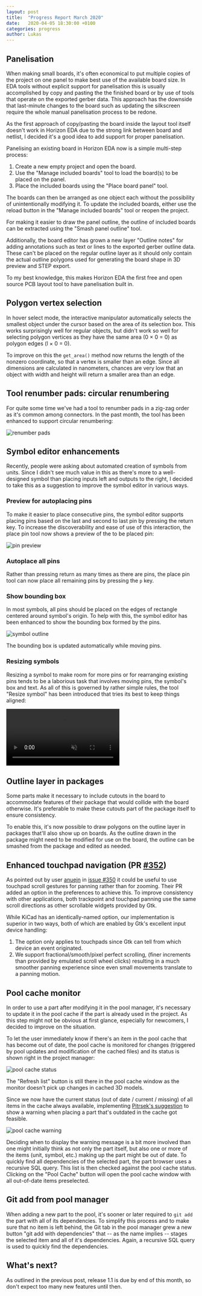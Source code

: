 ```yaml
---
layout: post
title:  "Progress Report March 2020"
date:   2020-04-05 18:30:00 +0100
categories: progress
author: Lukas
---
```


## Panelisation

When making small boards, it's often economical to put multiple copies 
of the project on one panel to make best use of the available board 
size. In EDA tools without explicit support for panelisation this is 
usually accomplished by copy and pasting the the finished board or by 
use of tools that operate on the exported gerber data. This approach 
has the downside that last-minute changes to the board such as updating 
the silkscreen require the whole manual panelisation process to be redone.

As the first approach of copy/pasting the board inside the layout tool 
itself doesn't work in Horizon EDA due to the strong link between board 
and netlist, I decided it's a good idea to add support for proper 
panelisation.

Panelising an existing board in Horizon EDA now is a simple multi-step 
process:

 1. Create a new empty project and open the board.
 2. Use the \"Manage included boards\" tool to load the board(s) to be 
 placed on the panel.
 3. Place the included boards using the \"Place board panel\" tool.
 
The boards can then be arranged as one object each without the 
possibility of unintentionally modifying it. To update the included 
boards, either use the reload button in the \"Manage included boards\" 
tool or reopen the project.

For making it easier to draw the panel outline, the outline of included 
boards can be extracted using the \"Smash panel outline\" tool.

Additionally, the board editor has grown a new layer \"Outline 
notes\" for adding annotations such as text or lines to 
the exported gerber outline data. These can't be placed on the regular outline 
layer as it should only contain the actual outline polygons used for 
generating the board shape in 3D preview and STEP export.

To my best knowledge, this makes Horizon EDA the first free and open 
source PCB layout tool to have panelisation built in. 

## Polygon vertex selection

In hover select mode, the interactive manipulator automatically selects 
the smallest object under the cursor based on the area of its selection 
box. This works surprisingly well for regular objects, but didn't work 
so well for selecting polygon vertices as they have the same area (0 × 
0 = 0) as polygon edges (l × 0 = 0). 

To improve on this the `get_area()` method now returns the length of 
the nonzero coordinate, so that a vertex is smaller than an edge. Since 
all dimensions are calculated in nanometers, chances are very low that 
an object with width and height will return a smaller area than an 
edge.

## Tool renumber pads: circular renumbering

For quite some time we've had a tool to renumber pads in a zig-zag 
order as it's common among connectors. In the past month, the tool has 
been enhanced to support circular renumbering:

![renumber pads](/assets/renumber-pads.png)

## Symbol editor enhancements

Recently, people were asking about automated creation of symbols from 
units. Since I didn't see much value in this as there's more to a well-designed symbol 
than placing inputs left and outputs to the right, I decided to take this as a suggestion to improve the symbol editor in 
various ways.

### Preview for autoplacing pins

To make it easier to place consecutive pins, the symbol editor supports 
placing pins based on the last and second to last pin by pressing the 
return key. To increase the discoverability and ease of use of this 
interaction, the place pin tool now shows a preview of the to be placed 
pin:

![pin preview](/assets/pin-preview.png)

### Autoplace all pins

Rather than pressing return as many times as there are pins, the place 
pin tool can now place all remaining pins by pressing the `p` key.

### Show bounding box

In most symbols, all pins should be placed on the edges of rectangle 
centered around symbol's origin. To help with this, the symbol editor 
has been enhanced to show the bounding box formed by the pins.

![symbol outline](/assets/symbol-outline.png)

The bounding box is updated automatically while moving pins.

### Resizing symbols

Resizing a symbol to make room for more pins or for rearranging 
existing pins tends to be a laborious task that involves moving pins, 
the symbol's box and text. As all of this is governed by rather simple 
rules, the tool "Resize symbol" has been introduced that tries its best 
to keep things aligned:

<video muted controls style="max-width:100%;">
  <source src="/assets/resize-symbol.mp4">
</video>

## Outline layer in packages

Some parts make it necessary to include cutouts in the board to 
accommodate features of their package that would collide with the board 
otherwise. It's preferable to make these cutouts part of the package 
itself to ensure consistency.

To enable this, it's now possible to draw polygons on the outline layer 
in packages that'll also show up on boards. As the outline drawn in the 
package might need to be modified for use on the board, the outline can 
be smashed from the package and edited as needed.

## Enhanced touchpad navigation (PR [#352](https://github.com/horizon-eda/horizon/pull/352))

As pointed out by user [anuejn](https://github.com/anuejn) in [issue 
#350](https://github.com/horizon-eda/horizon/issues/350) it could be 
useful to use touchpad scroll gestures for panning rather than for 
zooming. Their PR added an option in the preferences to achieve this. 
To improve consistency with other applications, both trackpoint and 
touchpad panning use the same scroll directions as other scrollable 
widgets provided by Gtk.

While KiCad has an identically-named option, our implementation is 
superior in two ways,
both of which are enabled by Gtk's excellent input device handling:

 1. The option only applies to touchpads since Gtk can tell from which 
 device an event originated.
 2. We support fractional/smooth/pixel perfect scrolling, (finer 
 increments than provided by emulated scroll wheel clicks) resulting in 
 a much smoother panning experience since even small movements 
 translate to a panning motion.

## Pool cache monitor

In order to use a part after modifying it in the pool manager, it's 
necessary to update it in the pool cache if the part is already used in 
the project. As this step might not be obvious at first glance, 
especially for newcomers, I decided to improve on the situation.

To let the user immediately know if there's an item in the pool cache 
that has become out of date, the pool cache is  monitored for changes 
(triggered by pool updates and modification of the cached files) and 
its status is shown right in the project manager:

![pool cache status](/assets/pool-cache-prj.png)

The "Refresh list" button is still there in the pool cache window as 
the monitor doesn't pick up changes in cached 3D models.

Since we now have the current status (out of date / current / missing) of 
all items in the cache always available, implementing [Pitrsek's 
suggestion](https://www.eevblog.com/forum/eda/horizon-eda-version-1-0!/msg2978648/#msg2978648)
to show a warning when placing a part that's outdated in the 
cache got feasible.

![pool cache warning](/assets/pool-cache-warning.png)

Deciding when to display the warning message is a bit more involved 
than one might initially think as not only the part itself, but also 
one or more of the items (unit, symbol, etc.) making up the part might 
be out of date. To quickly find all dependencies of the selected part, 
the part browser uses a recursive SQL query. This list is then checked 
against the pool cache status. Clicking on the "Pool Cache" button will 
open the pool cache window with all out-of-date items preselected.

## Git add from pool manager

When adding a new part to the pool, it's sooner or later required to 
`git add` the part with all of its dependencies. To simplify this 
process and to make sure that no item is left behind, the Git tab 
in the pool manager grew a new button "git add with dependencies" that 
-- as the name implies -- stages the selected item and all of it's 
dependencies. Again, a recursive SQL query is used to quickly find the 
dependencies.

## What's next?

As outlined in the previous post, release 1.1 is due by end of this 
month, so don't expect too many new features until then.

